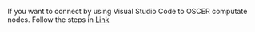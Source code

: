 If you want to connect by using Visual Studio Code to OSCER computate nodes. Follow the steps in [Link](https://www.ou.edu/oscer/support/VS_Code)
